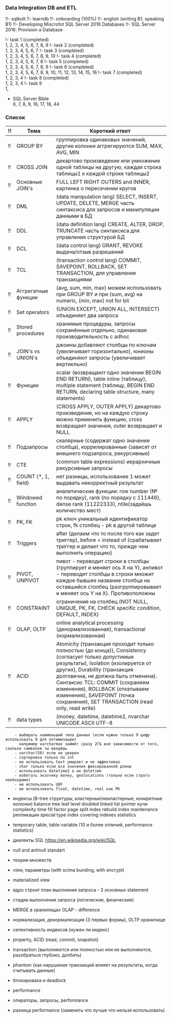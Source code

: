 <h3>Data Integration DB and ETL</h3>

!!- sqlbolt
!!- learndb
!!- onboarding (100%)
!!- english (writing B1, speaking B1)
!!- Developing Miscrofot SQL Server 2016 Databases
!!- SQL Server 2016: Provision a Database

!- task 1 (completed) <br />
	1, 2, 3, 4, 5, 6, 7, 8, 9
!- task 2 (completed) <br />
	1, 2, 3, 4, 5, 6, 7
!- task 3 (completed) <br />
	1, 2, 3, 4, 5, 6, 7, 8, 9, 10
!- task 4 (completed) <br />
	1, 2, 3, 4, 5, 6, 7, 8
!- task 5 (completed) <br />
	1, 2, 3, 4, 5, 6, 7, 8, 9
!- task 6 (completed) <br />
	1, 2, 3, 4, 5, 6, 7, 8, 9, 10, 11, 12, 13, 14, 15, 16
!- task 7 (completed) <br />
	1, 2, 3, 4 
!- task 8 (completed)<br />
	1, 2, 3, 4
!- task 9 <br />
	1,

- SQL Server Bible <br />
	6, 7, 8, 9, 16, 17, 18, 44

<h3>Список</h3>

| !! | Тема | Короткий ответ
--- | ---  | --- 
!!  | GROUP BY  | группировка одинаковых значений, другие колонки аггрегируются SUM, MAX, AVG, MIN
!!  | CROSS JOIN  | декартово произведение или умножение одной таблицы на другую, каждая строка таблицы1 к каждой строке таблицы2
!!  | Основные JOIN's | FULL LEFT RIGHT OUTERS and INNER, картинка о пересечении кругов
!!  | DML  | (data manipulation lang) SELECT, INSERT, UPDATE, DELETE, MERGE часть синтаксиса для запросов и манипуляции данными в БД
!!  | DDL  | (data definition lang) CREATE, ALTER, DROP, TRUNCATE часть синтаксиса для управления структурой БД
!!  | DCL  | (data control lang) GRANT, REVOKE выдача/отзыв разрешений 
!!  | TCL  | (transaction control lang) COMMIT, SAVEPOINT, ROLLBACK, SET TRANSACTION, для управления транзакциями
!!  | Аггрегатные функции | (avg, sum, min, max) можем использовать при GROUP BY и при (sum, avg) на numeric, (min, max) not for bit
!!  | Set operators | (UNION EXCEPT, UNION ALL, INTERSECT) объединяет два запроса
!!  | Stored procedures | хранимые процедуры, запросы сохранённые отдельно, одинаковая производительность с adhoc
!!  | JOIN's vs UNION's | джоины добавляют столбцы по ключам (увеличивает горизонтально), юнионы объединяют запросы (увеличивает вертикльно)
!!  | Функции | scalar (возвращают одно значение BEGIN END RETURN), table inline (таблицу), multiple statement (таблицу, BEGIN END RETURN, declaring table structure, many statements)
!!  | APPLY | (CROSS APPLY, OUTER APPLY) декартово произведение, но на каждую строку можно применить функцию, cross возвращает значения, outer возвращает и NULL 
!!  | Подзапросы | скалярные (содержат одно значение столбца), коррелированные (зависят от внешнего подзапроса, рекурсивные)
!!  | CTE  | (common table expressions) иерархичные рекурсивные запросы
!!  | COUNT (*, 1, field) | нет разницы, использование 1 может выдавать некорректный результат
!!  | Windowed function | аналитические функции: row number (№ по порядку), rank (по порядку с 111446), dense rank (11222333), ntile(задаёшь количество мест)
!!  | PK, FK | pk ключ уникальный идентификатор строк, fk столбец - pk в другой таблице
!!  | Triggers | after (делаем что то после того как задет триггер), before = instead of (срабатывает триггер и делает что то, прежде чем выполнить операцию)
!!  | PIVOT, UNPIVOT | пивот - переводит строки в столбцы (группирует и меняет ось X на Y), анпивот - переводит столбцы в строки множит каждое бывшее название столбца на оставшийся столбец (разгруппировывает и меняет ось Y на X). Противоположны
!!  | CONSTRAINT | ограничения на столбец (NOT NULL, UNIQUE, PK, FK, CHECK specific condition, DEFAULT, INDEX)
!!  | OLAP, OLTP | online analytical processing (денормализованная), transactional (нормализованная)
!!  | ACID | Atomicity (транзакция проходит только полностью (до конца)), Consistency (согласует только допустимые результаты), Isolation (изолируется от других), Durability (транзакция долговечна, не должна быть отменена). Синтаксис TCL: COMMIT (сохраняем изменения), ROLLBACK (откатываем изменения), SAVEPOINT (точка сохранения), SET TRANSACTION (read only, read write)
!!  | data types | (money, datetime, datetime2, nvarchar UNICODE ASCII UTF-8
		- выбирать наименьший типа данных (если нужно только 9 цифр использовать 9 для оптимизации)
		  например varcharmax займёт сразу 2ГБ вне зависимости от того, сколько символов ты введёшь
		- varchar(50) если не уверен 
		- сортировка только по int
		- не использовать text умирает и не эффективно
		- char только если все значения фиксированной длины
		- использовать datetime2 а не datetime
		- избегать экзотику money, geolocations (только если строго необходимо)
		- не использовать UDF
		- не использовать float, datetime, real как PK


- индексы (B-tree структуры, кластерные/некластерные, конкретные колонки)
	balance tree
	leaf level
	doubled linked list
	pointer
	кучи
	complexity time
	fill factor
	page split
	index rebuild
	index maintenance
	репликации
	special type index
	covering indexes
	statistics
	
- temporary table, table variable (10 и более отличий, performance statistics)
- диалекты SQL https://en.wikipedia.org/wiki/SQL
- null and antinull standart
- теория множеств
- view, параметры (with scima bunding, with encrypt)
- materialized view
- ядро строит план выолнения запроса - 3 основных statement
- стадии выполнения запроса (логические, физические)
- MERGE в хранилищах OLAP - difference
- нормализация, денормализация (3 первых формы), OLTP хранилище
- селективность индексов (нужен ли индекс)
- property, ACID (read, commit, snapshot)
- transaction (выполняются или полностью или не выполняются, разобраться глубоко, долбить)
- phantom (как нарушение транзакций влияет на результаты, когда считывать данные)
- блокировака и deadlock
- performance
- операторы, запросы, performance
- разница performance (заменить что лучше что нельзя использовать)
